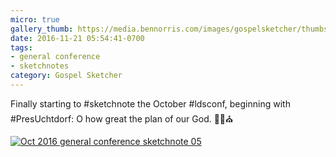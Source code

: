 ```yaml
---
micro: true
gallery_thumb: https://media.bennorris.com/images/gospelsketcher/thumbs/oct-16-1-uchtdorf.jpg
date: 2016-11-21 05:54:41-0700
tags:
- general conference
- sketchnotes
category: Gospel Sketcher
---
```


Finally starting to #sketchnote the October #ldsconf, beginning with #PresUchtdorf: O how great the plan of our God. ✍🏼⛪️

[![Oct 2016 general conference sketchnote 05](https://media.bennorris.com/images/gospelsketcher/general-conference/oct-2016/oct-16-1-uchtdorf.jpg)](https://media.bennorris.com/images/gospelsketcher/general-conference/oct-2016/oct-16-1-uchtdorf.jpg)